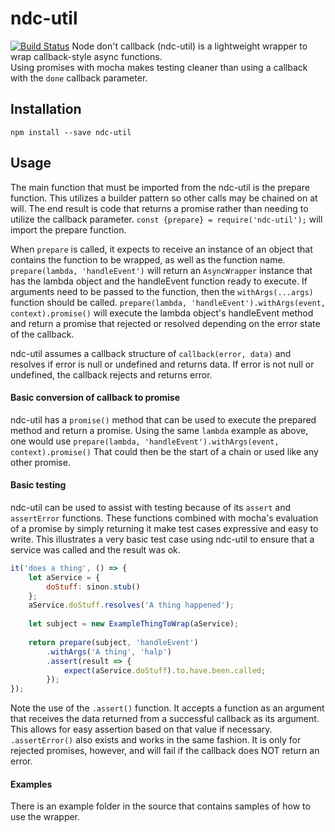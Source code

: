 # ndc-util
[![Build Status](https://travis-ci.org/CodyKnapp/async-test.svg?branch=master)](https://travis-ci.org/CodyKnapp/async-test)
Node don't callback (ndc-util) is a lightweight wrapper to wrap callback-style async functions.  
Using promises with mocha makes testing cleaner than using a callback with the `done` callback parameter.

## Installation
`npm install --save ndc-util`

## Usage
The main function that must be imported from the ndc-util is the prepare function.  This utilizes a builder pattern so other calls may be chained on at will.  The end result is code that returns a promise rather than needing to utilize the callback parameter.
`const {prepare} = require('ndc-util');` will import the prepare function.

When `prepare` is called, it expects to receive an instance of an object that contains the function to be wrapped, as well as the function name.
`prepare(lambda, 'handleEvent')` will return an `AsyncWrapper` instance that has the lambda object and the handleEvent function ready to execute.
If arguments need to be passed to the function, then the `withArgs(...args)` function should be called.
`prepare(lambda, 'handleEvent').withArgs(event, context).promise()` will execute the lambda object's handleEvent method and return a promise that rejected or resolved depending on the error state of the callback.

ndc-util assumes a callback structure of `callback(error, data)` and resolves if error is null or undefined and returns data.  If error is not null or undefined, the callback rejects and returns error.

#### Basic conversion of callback to promise
ndc-util has a `promise()` method that can be used to execute the prepared method and return a promise. Using the same `lambda` example as above, one would use `prepare(lambda, 'handleEvent').withArgs(event, context).promise()`
That could then be the start of a chain or used like any other promise.

#### Basic testing
ndc-util can be used to assist with testing because of its `assert` and `assertError` functions.  These functions combined with mocha's evaluation of a promise by simply returning it make test cases expressive and easy to write.
This illustrates a very basic test case using ndc-util to ensure that a service was called and the result was ok.

```javascript
it('does a thing', () => {
    let aService = {
        doStuff: sinon.stub()
    };
    aService.doStuff.resolves('A thing happened');
    
    let subject = new ExampleThingToWrap(aService);
    
    return prepare(subject, 'handleEvent')
        .withArgs('A thing', 'halp')
        .assert(result => {
            expect(aService.doStuff).to.have.been.called;
        });
});
``` 
Note the use of the `.assert()` function.  It accepts a function as an argument that receives the data returned from a successful callback as its argument.  This allows for easy assertion based on that value if necessary.
`.assertError()` also exists and works in the same fashion.  It is only for rejected promises, however, and will fail if the callback does NOT return an error.

#### Examples
There is an example folder in the source that contains samples of how to use the wrapper.